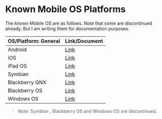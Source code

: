 # Known Mobile OS Platforms

The known Mobile OS are as follows. Note that some are discontinued already. But I am writing them for documentation purposes.


OS/Platform: General |Link/Document | 
------------   | ------------- |
Android        | [Link](https://en.wikipedia.org/wiki/Android_(operating_system)) |
iOS            | [Link](https://www.apple.com/ios/ios-16/) |
iPad OS        | [Link](https://www.apple.com/de/ipados/ipados-16/) |
Symbian        | [Link](https://en.wikipedia.org/wiki/Symbian) |
Blackberry QNX | [Link](https://blackberry.qnx.com/en) |
Blackberry OS  | [Link](https://en.wikipedia.org/wiki/BlackBerry_OS) |
Windows OS     | [Link](https://en.wikipedia.org/wiki/Windows_Mobile) |

> Note: Symbian , Blackberry OS and Windows OS are discontinued. 

 


